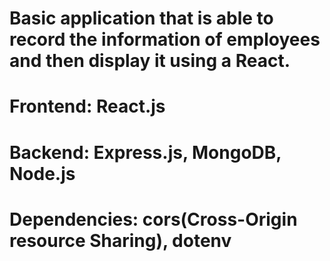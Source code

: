 # Basic application that is able to record the information of employees and then display it using a React.

# Frontend: React.js
# Backend: Express.js, MongoDB, Node.js
# Dependencies: cors(Cross-Origin resource Sharing), dotenv